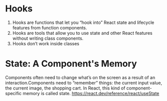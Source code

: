 # Hooks
1. Hooks are functions that let you “hook into” React state and lifecycle features from function components.
2. Hooks are tools that allow you to use state and other React features without writing class components.
3. Hooks don’t work inside classes


# State: A Component's Memory
Components often need to change what’s on the screen as a result of an interaction.Components need to “remember” things: the current input value, the current image, the shopping cart. In React, this kind of component-specific memory is called state.
https://react.dev/reference/react/useState
